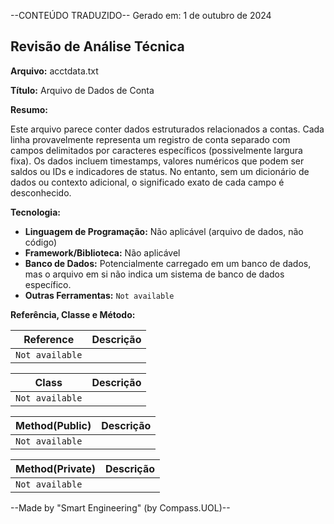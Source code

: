 --CONTEÚDO TRADUZIDO--
Gerado em: 1 de outubro de 2024

## Revisão de Análise Técnica

**Arquivo:**  acctdata.txt

**Título:**  Arquivo de Dados de Conta

**Resumo:** 

Este arquivo parece conter dados estruturados relacionados a contas. Cada linha provavelmente representa um registro de conta separado com campos delimitados por caracteres específicos (possivelmente largura fixa). Os dados incluem timestamps, valores numéricos que podem ser saldos ou IDs e indicadores de status. No entanto, sem um dicionário de dados ou contexto adicional, o significado exato de cada campo é desconhecido.

**Tecnologia:**

* **Linguagem de Programação:**  Não aplicável (arquivo de dados, não código)
* **Framework/Biblioteca:** Não aplicável 
* **Banco de Dados:**  Potencialmente carregado em um banco de dados, mas o arquivo em si não indica um sistema de banco de dados específico.
* **Outras Ferramentas:** `Not available`

**Referência, Classe e Método:**

| Reference | Descrição |
|---|---|
| `Not available` |  |

| Class | Descrição |
|---|---|
| `Not available` |  |

| Method(Public) | Descrição |
|---|---|
| `Not available` |  |

| Method(Private) | Descrição |
|---|---|
| `Not available` |  |

--Made by "Smart Engineering" (by Compass.UOL)--